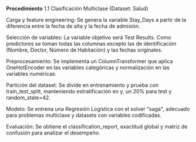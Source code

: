 **Procedimiento**
1.1 Clasificación Multiclase (Dataset: Salud)

Carga y feature engineering: Se genera la variable Stay_Days a partir de la diferencia entre la fecha de alta y la fecha de admisión.

Selección de variables: La variable objetivo será Test Results. Como predictores se toman todas las columnas excepto las de identificación (Nombre, Doctor, Número de Habitación) y las fechas originales.

Preprocesamiento: Se implementa un ColumnTransformer que aplica OneHotEncoder en las variables categóricas y normalización en las variables numéricas.

Partición del dataset: Se divide en entrenamiento y prueba con train_test_split, manteniendo estratificación en y, un 20% para test y random_state=42.

Modelo: Se entrena una Regresión Logística con el solver "saga", adecuado para problemas multiclase y datasets con variables codificadas.

Evaluación: Se obtiene el classification_report, exactitud global y matriz de confusión para analizar el desempeño.
